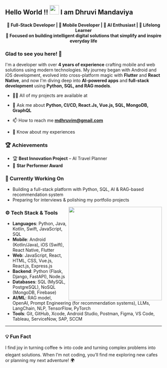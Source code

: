

## Hello World !! <img src="https://raw.githubusercontent.com/syedareehaquasar/syedareehaquasar/master/gifs/Hi.gif" width="30px"> I am Dhruvi Mandaviya </h2>

<h4 align="center">
   🌟 Full-Stack Developer | 🚀 Mobile Developer | 🤖 AI Enthusiast | 🧠 Lifelong Learner <br>
  🎯 Focused on building intelligent digital solutions that simplify and inspire everyday life
</h4>

### Glad to see you here! 🤩

I'm a developer with over **4 years of experience** crafting mobile and web solutions using modern technologies. My journey began with Android and iOS development, evolved into cross-platform magic with **Flutter** and **React Native**, and now I'm diving deep into **AI-powered apps** and **full-stack development** using **Python, SQL, and RAG models**.

- 👨‍💻 All of my projects are available at 

- 💬 Ask me about **Python, CI/CD, React.Js, Vue.js, SQL, MongoDB, GraphQL**

- 📫 How to reach me **mdhruvim@gmail.com**

- 📄 Know about my experiences 

### 🏆 Achievements
  - 🏆 **Best Innovation Project** – AI Travel Planner
  - 🌟 **Star Performer Award**
    
### 🔭 Currently Working On
- Building a full-stack platform with Python, SQL, AI & RAG-based recommendation system  
- Preparing for interviews & polishing my portfolio projects


<img align="right" img src="https://raw.githubusercontent.com/akshitagupta15june/akshitagupta15june/master/200w.webp" width="300px">
  
### ⚙️ Tech Stack & Tools

- **Languages**:  Python, Java, Kotlin, Swift, JavaScript, SQL
- **Mobile**: Android (Kotlin/Java), iOS (Swift), React Native, Flutter
- **Web**: JavaScript, React, HTML, CSS, Vue.js, React.js, Express.js   
- **Backend**: Python (Flask, Django, FastAPI), Node.js  
- **Databases**: SQL (MySQL, PostgreSQL), NoSQL (MongoDB, Firebase)  
- **AI/ML**: RAG model, OpenAI, Prompt Engineering (for recommendation systems), LLMs, LangChain, NLP, TensorFlow, PyTorch
- **Tools**: Git, GitHub, Xcode, Android Studio, Postman, Figma, VS Code, Tableau, ServiceNow, SAP, SCCM

---
### 💡 Fun Fact

I find joy in turning coffee ☕ into code and turning complex problems into elegant solutions. When I’m not coding, you’ll find me exploring new cafes or planning my next adventure! 🌍
